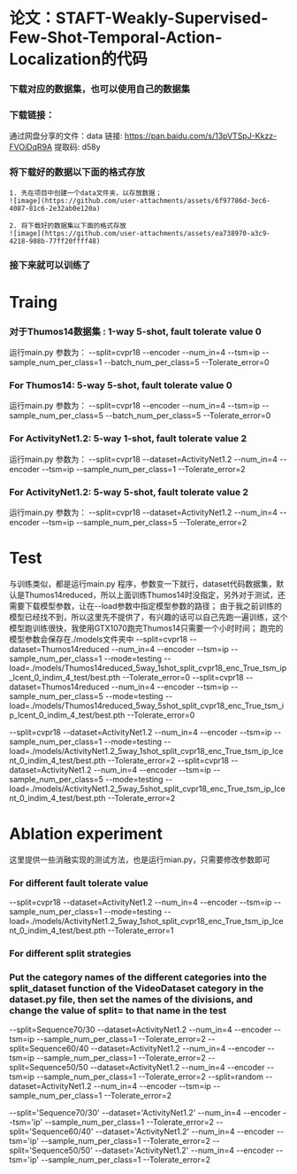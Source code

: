 # 论文：STAFT-Weakly-Supervised-Few-Shot-Temporal-Action-Localization的代码

### 下载对应的数据集，也可以使用自己的数据集
### 下载链接：
通过网盘分享的文件：data
链接: https://pan.baidu.com/s/13pVTSpJ-Kkzz-FVOiDqR9A 提取码: d58y

### 将下载好的数据以下面的格式存放
```
1. 先在项目中创建一个data文件夹，以存放数据；
![image](https://github.com/user-attachments/assets/6f97786d-3ec6-4087-81c6-2e32ab0e120a)

2. 将下载好的数据集以下面的格式存放
![image](https://github.com/user-attachments/assets/ea738970-a3c9-4218-988b-77ff20ffff48)
```

### 接下来就可以训练了
# Traing
### 对于Thumos14数据集 : 1-way 5-shot, fault tolerate value 0
运行main.py
参数为：
--split=cvpr18 --encoder --num_in=4 --tsm=ip --sample_num_per_class=1 --batch_num_per_class=5 --Tolerate_error=0

### For Thumos14: 5-way 5-shot, fault tolerate value 0
运行main.py
参数为：
--split=cvpr18 --encoder --num_in=4 --tsm=ip --sample_num_per_class=5 --batch_num_per_class=5 --Tolerate_error=0

### For ActivityNet1.2: 5-way 1-shot, fault tolerate value 2
运行main.py
参数为：
--split=cvpr18 --dataset=ActivityNet1.2 --num_in=4 --encoder --tsm=ip --sample_num_per_class=1 --Tolerate_error=2

### For ActivityNet1.2: 5-way 5-shot, fault tolerate value 2
运行main.py
参数为：
--split=cvpr18 --dataset=ActivityNet1.2 --num_in=4 --encoder --tsm=ip --sample_num_per_class=5 --Tolerate_error=2

# Test
与训练类似，都是运行main.py 程序，参数变一下就行，dataset代码数据集，默认是Thumos14reduced，所以上面训练Thumos14时没指定，另外对于测试，还需要下载模型参数，让在--load参数中指定模型参数的路径；
由于我之前训练的模型已经找不到，所以这里先不提供了，有兴趣的话可以自己先跑一遍训练，这个模型跑训练很快，我使用GTX1070跑完Thumos14只需要一个小时时间；
跑完的模型参数会保存在./models文件夹中
--split=cvpr18 --dataset=Thumos14reduced --num_in=4 --encoder --tsm=ip --sample_num_per_class=1 --mode=testing --load=./models/Thumos14reduced_5way_1shot_split_cvpr18_enc_True_tsm_ip_lcent_0_indim_4_test/best.pth --Tolerate_error=0
--split=cvpr18 --dataset=Thumos14reduced --num_in=4 --encoder --tsm=ip --sample_num_per_class=5 --mode=testing --load=./models/Thumos14reduced_5way_5shot_split_cvpr18_enc_True_tsm_ip_lcent_0_indim_4_test/best.pth --Tolerate_error=0

--split=cvpr18 --dataset=ActivityNet1.2 --num_in=4 --encoder --tsm=ip --sample_num_per_class=1 --mode=testing --load=./models/ActivityNet1.2_5way_1shot_split_cvpr18_enc_True_tsm_ip_lcent_0_indim_4_test/best.pth --Tolerate_error=2
--split=cvpr18 --dataset=ActivityNet1.2 --num_in=4 --encoder --tsm=ip --sample_num_per_class=5 --mode=testing --load=./models/ActivityNet1.2_5way_5shot_split_cvpr18_enc_True_tsm_ip_lcent_0_indim_4_test/best.pth --Tolerate_error=2


# Ablation experiment
这里提供一些消融实现的测试方法，也是运行mian.py，只需要修改参数即可
### For different fault tolerate value
--split=cvpr18 --dataset=ActivityNet1.2 --num_in=4 --encoder --tsm=ip --sample_num_per_class=1 --mode=testing --load=./models/ActivityNet1.2_5way_1shot_split_cvpr18_enc_True_tsm_ip_lcent_0_indim_4_test/best.pth --Tolerate_error=1

### For different split strategies
### Put the category names of the different categories into the split_dataset function of the VideoDataset category in the dataset.py file, then set the names of the divisions, and change the value of split= to that name in the test
--split=Sequence70/30 --dataset=ActivityNet1.2 --num_in=4 --encoder --tsm=ip --sample_num_per_class=1 --Tolerate_error=2
--split=Sequence60/40 --dataset=ActivityNet1.2 --num_in=4 --encoder --tsm=ip --sample_num_per_class=1 --Tolerate_error=2
--split=Sequence50/50 --dataset=ActivityNet1.2 --num_in=4 --encoder --tsm=ip --sample_num_per_class=1 --Tolerate_error=2
--split=random --dataset=ActivityNet1.2 --num_in=4 --encoder --tsm=ip --sample_num_per_class=1 --Tolerate_error=2

--split='Sequence70/30' --dataset='ActivityNet1.2' --num_in=4 --encoder --tsm='ip' --sample_num_per_class=1 --Tolerate_error=2
--split='Sequence60/40' --dataset='ActivityNet1.2' --num_in=4 --encoder --tsm='ip' --sample_num_per_class=1 --Tolerate_error=2
--split='Sequence50/50' --dataset='ActivityNet1.2' --num_in=4 --encoder --tsm='ip' --sample_num_per_class=1 --Tolerate_error=2
